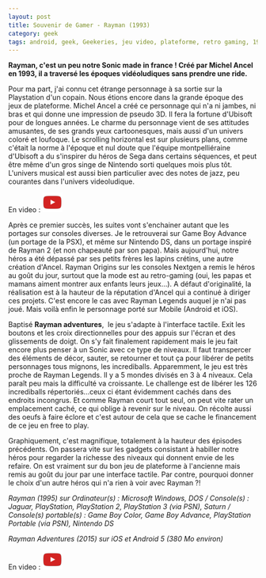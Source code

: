 ```yaml
---
layout: post
title: Souvenir de Gamer - Rayman (1993)
category: geek
tags: android, geek, Geekeries, jeu video, plateforme, retro gaming, 1990s
---
```

**Rayman, c'est un peu notre Sonic made in france ! Créé par Michel Ancel en 1993, il a traversé les époques vidéoludiques sans prendre une ride.**

Pour ma part, j'ai connu cet étrange personnage à sa sortie sur la Playstation d'un copain. Nous étions encore dans la grande époque des jeux de plateforme. Michel Ancel a créé ce personnage qui n'a ni jambes, ni bras et qui donne une impression de pseudo 3D. Il fera la fortune d'Ubisoft pour de longues années. Le charme du personnage vient de ses attitudes amusantes, de ses grands yeux cartoonesques, mais aussi d'un univers coloré et loufoque. Le scrolling horizontal est sur plusieurs plans, comme c'était la norme à l'époque et nul doute que l'équipe montpelliéraine d'Ubisoft a du s'inspirer du héros de Sega dans certains séquences, et peut être même d'un gros singe de Nintendo sorti quelques mois plus tôt. L'univers musical est aussi bien particulier avec des notes de jazz, peu courantes dans l'univers videoludique.

En video : [![video](/images/youtube.png)](https://www.youtube.com/watch?v=wvhb5OUzdD4)

Après ce premier succès, les suites vont s'enchainer autant que les portages sur consoles diverses. Je le retrouverai sur Game Boy Advance (un portage de la PSX), et même sur Nintendo DS, dans un portage inspiré de Rayman 2 (et non chapeauté par son papa). Mais aujourd'hui, notre héros a été dépassé par ses petits frères les lapins crétins, une autre création d'Ancel. Rayman Origins sur les consoles Nextgen a remis le héros au goût du jour, surtout que la mode est au retro-gaming (oui, les papas et mamans aiment montrer aux enfants leurs jeux...). A défaut d'originalité, la réalisation est à la hauteur de la réputation d'Ancel qui a continué à diriger ces projets. C'est encore le cas avec Rayman Legends auquel je n'ai pas joué. Mais voilà enfin le personnage porté sur Mobile (Android et iOS).

Baptisé **Rayman adventures**,  le jeu s'adapte à l'interface tactile. Exit les boutons et les croix directionnelles pour des appuis sur l'écran et des glissements de doigt. On s'y fait finalement rapidement mais le jeu fait encore plus penser à un Sonic avec ce type de niveaux. Il faut transpercer des éléments de décor, sauter, se retourner et tout ça pour libérer de petits personnages tous mignons, les incrediballs. Apparemment, le jeu est très proche de Rayman Legends. Il y a 5 mondes divisés en 3 à 4 niveaux. Cela paraît peu mais la difficulté va croissante. Le challenge est de libérer les 126 incrediballs répertoriés...ceux ci étant évidemment cachés dans des endroits incongrus. Et comme Rayman court tout seul, on peut vite rater un emplacement caché, ce qui oblige à revenir sur le niveau. On récolte aussi des oeufs à faire éclore et c'est autour de cela que se cache le financement de ce jeu en free to play.

Graphiquement, c'est magnifique, totalement à la hauteur des épisodes précédents. On passera vite sur les gadgets consistant à habiller notre héros pour regarder la richesse des niveaux qui donnent envie de les refaire. On est vraiment sur du bon jeu de plateforme à l'ancienne mais remis au goût du jour par une interface tactile. Par contre, pourquoi donner le choix d'un autre héros qui n'a rien à voir avec Rayman ?!

*Rayman (1995) sur Ordinateur(s) : Microsoft Windows, DOS / Console(s) : Jaguar, PlayStation, PlayStation 2, PlayStation 3 (via PSN), Saturn / Console(s) portable(s) : Game Boy Color, Game Boy Advance, PlayStation Portable (via PSN), Nintendo DS*

*Rayman Adventures (2015) sur iOS et Android 5 (380 Mo environ)*

En video : [![video](/images/youtube.png)](https://www.youtube.com/watch?v=pRjXVjmb9nw)

